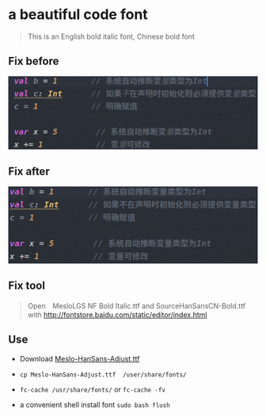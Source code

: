 # a beautiful code font

> This is an English bold italic font, Chinese bold font

## Fix before

![图](/img/before.png)

## Fix after

![图](/img/after.png)

## Fix tool

> Open　MesloLGS NF Bold Italic.ttf and SourceHanSansCN-Bold.ttf with <http://fontstore.baidu.com/static/editor/index.html>

## Use

- Download [Meslo-HanSans-Adjust.ttf](https://raw.githubusercontent.com/wbmins/Meslo-HanSans-Adjust/master/Meslo-HanSans-Adjust.ttf)

- `cp Meslo-HanSans-Adjust.ttf  /user/share/fonts/`

- `fc-cache /usr/share/fonts/` or `fc-cache -fv`

- a convenient shell install font `sudo bash flush`
